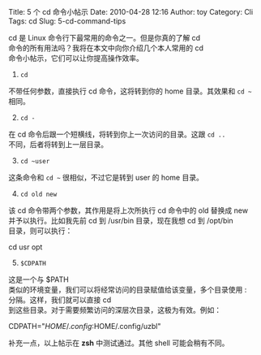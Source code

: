 Title: 5 个 cd 命令小帖示
Date: 2010-04-28 12:16
Author: toy
Category: Cli
Tags: cd
Slug: 5-cd-command-tips

cd 是 Linux 命令行下最常用的命令之一。但是你真的了解 cd  
命令的所有用法吗？我将在本文中向你介绍几个本人常用的 cd  
命令小帖示，它们可以让你提高操作效率。

1. `cd`

不带任何参数，直接执行 cd 命令，这将转到你的 home 目录。其效果和 `cd
~`  
相同。

2. `cd -`

在 cd 命令后跟一个短横线，将转到你上一次访问的目录。这跟 `cd ..`  
不同，后者将转到上一层目录。

3. `cd ~user`

这条命令和 `cd ~` 很相似，不过它是转到 user 的 home 目录。

4. `cd old new`

该 cd 命令带两个参数，其作用是将上次所执行 cd 命令中的 old 替换成 new  
并予以执行。比如我先前 cd 到 /usr/bin 目录，现在我想 cd 到 /opt/bin  
目录，则可以执行：

cd usr opt

5. `$CDPATH`

这是一个与 $PATH  
类似的环境变量，我们可以将经常访问的目录赋值给该变量，多个目录使用 :  
分隔。这样，我们就可以直接 cd  
到这些目录。对于需要频繁访问的深层次目录，这极为有效。例如：

CDPATH="$HOME/.config:$HOME/.config/uzbl"

补充一点，以上帖示在 **zsh** 中测试通过。其他 shell 可能会稍有不同。
